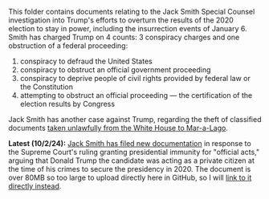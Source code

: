 This folder contains documents relating to the Jack Smith Special Counsel investigation into Trump's efforts to overturn the results of the 2020 election to stay in power, including the insurrection events of January 6. Smith has charged Trump on 4 counts: 3 conspiracy charges and one obstruction of a federal proceeding:

1. conspiracy  to defraud the United States
2. conspiracy to obstruct an official government proceeding
3. conspiracy to deprive people of civil rights provided by federal law or the Constitution
4. attempting to obstruct an official proceeding — the certification of the election results by Congress

Jack Smith has another case against Trump, regarding the theft of classified documents [taken unlawfully from the White House to Mar-a-Lago](https://github.com/doctorparadox/historical-texts/tree/master/trump-indictments/classified-documents).

**Latest (10/2/24):** [Jack Smith has filed new documentation](https://www.newsweek.com/donald-trump-jack-smith-election-fraud-evidence-white-house-steve-bannon-1963105) in response to the Supreme Court's ruling granting presidential immunity for "official acts," arguing that Donald Trump the candidate was acting as a private citizen at the time of his crimes to secure the presidency in 2020. The document is over 80MB so too large to upload directly here in GitHub, so I will [link to it directly instead](https://static01.nyt.com/newsgraphics/documenttools/73357920e3c8d739/8fc8bfd0-full.pdf).
